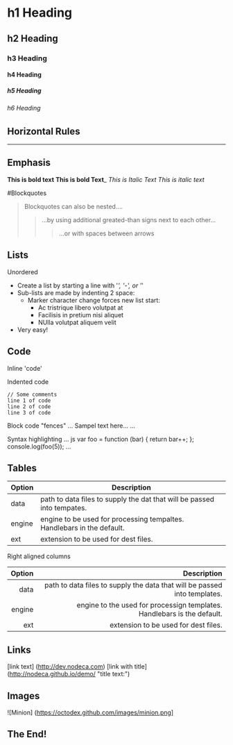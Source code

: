 # h1 Heading
## h2 Heading
### h3 Heading
#### h4 Heading
##### h5 Heading
###### h6 Heading

## Horizontal Rules

___

## Emphasis

**This is bold text**
__This is bold Text___
*This is Italic Text*
_This is italic text_

#Blockquotes
> Blockquotes can also be nested....
>> ...by using additional greated-than signs next to each other...
> > > ...or with spaces between arrows

## Lists 

Unordered 

* Create a list by starting a line with '*', '-', or '*'
* Sub-lists are made by indenting 2 space:
  - Marker character change forces new list start:
    * Ac tristrique libero volutpat at
    * Facilisis in pretium nisi aliquet
    - NUlla volutpat aliquem velit
* Very easy!

## Code 

Inline 'code'

Indented code

	// Some comments
	line 1 of code
	line 2 of code
	line 3 of code

Block code "fences"
...
Sampel text here...
...

Syntax highlighting
... js
var foo = function (bar) {
	return bar++;
};
console.log(foo(5));
...

## Tables 

| Option | Description | 
| ------ | ----------- |
| data   | path to data files to supply the dat that will be passed into tempates.|
| engine | engine to be used for processing tempaltes. Handlebars in the default. |
| ext    | extension to be used for dest files. |

Right aligned columns

| Option | Description |
| -----: | ----------: |
| data   | path to data files to supply the data that will be passed into templates. |
| engine | engine to the used for processign templates. Handlebars is the default. |
| ext    | extension to be used for dest files. |

## Links

[link text] (http://dev.nodeca.com)
[link with title] (http://nodeca.github.io/demo/ "title text:")

## Images

![Minion] (https://octodex.github.com/images/minion.png]

## The End!
